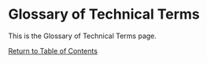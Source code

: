 # Glossary of Technical Terms

This is the Glossary of Technical Terms page.

[Return to Table of Contents](appendices/tech-glossary)
